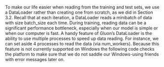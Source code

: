 To make our life easier when reading from the training and test sets, we use a DataLoader rather
than creating one from scratch, as we did in Section 3.2. Recall that at each iteration, a DataLoader
reads a minibatch of data with size batch_size each time.
During training, reading data can be a significant performance bottleneck, especially when our
model is simple or when our computer is fast. A handy feature of Gluonʼs DataLoader is the ability
to use multiple processes to speed up data reading. For instance, we can set aside 4 processes to
read the data (via num_workers). Because this feature is not currently supported on Windows the
following code checks the platform to make sure that we do not saddle our Windows-using friends
with error messages later on.

